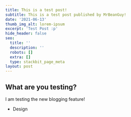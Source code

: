 ```yaml
---
title: This is a test post!
subtitle: This is a test post published by MrBeanGuy!
date: '2021-06-13'
thumb_img_alt: lorem-ipsum
excerpt: 'Test Post :p'
hide_header: false
seo:
  title: ''
  description: ''
  robots: []
  extra: []
  type: stackbit_page_meta
layout: post
---
```

## What are you testing?

I am testing the new blogging feature!

*   Design
